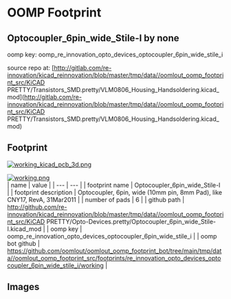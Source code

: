 # OOMP Footprint  
## Optocoupler_6pin_wide_Stile-I  by none  
  
oomp key: oomp_re_innovation_opto_devices_optocoupler_6pin_wide_stile_i  
  
source repo at: [http://gitlab.com/re-innovation/kicad_reinnovation/blob/master/tmp/data//oomlout_oomp_footprint_src/KiCAD PRETTY/Transistors_SMD.pretty/VLM0806_Housing_Handsoldering.kicad_mod](http://gitlab.com/re-innovation/kicad_reinnovation/blob/master/tmp/data//oomlout_oomp_footprint_src/KiCAD PRETTY/Transistors_SMD.pretty/VLM0806_Housing_Handsoldering.kicad_mod)  
## Footprint  
  
[![working_kicad_pcb_3d.png](working_kicad_pcb_3d_600.png)](working_kicad_pcb_3d.png)  
  
[![working.png](working_600.png)](working.png)  
| name | value | 
| --- | --- | 
| footprint name | Optocoupler_6pin_wide_Stile-I | 
| footprint description | Optocoupler, 6pin,  wide (10mm pin, 8mm Pad), like CNY17, RevA, 31Mar2011 | 
| number of pads | 6 | 
| github path | http://github.com/re-innovation/kicad_reinnovation/blob/master/tmp/data//oomlout_oomp_footprint_src/KiCAD PRETTY/Opto-Devices.pretty/Optocoupler_6pin_wide_Stile-I.kicad_mod | 
| oomp key | oomp_re_innovation_opto_devices_optocoupler_6pin_wide_stile_i | 
| oomp bot github | https://github.com/oomlout/oomlout_oomp_footprint_bot/tree/main/tmp/data//oomlout_oomp_footprint_src/footprints/re_innovation_opto_devices_optocoupler_6pin_wide_stile_i/working | 
## Images  
